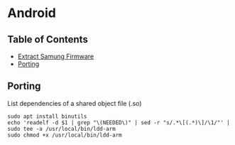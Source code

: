# Android

## Table of Contents

* [Extract Samung Firmware](extract_samsung_firmware/README.md)
* [Porting](#porting)

## Porting

List dependencies of a shared object file (.so)

```shell
sudo apt install binutils
echo 'readelf -d $1 | grep "\(NEEDED\)" | sed -r "s/.*\[(.*)\]/\1/"' | sudo tee -a /usr/local/bin/ldd-arm
sudo chmod +x /usr/local/bin/ldd-arm
```
